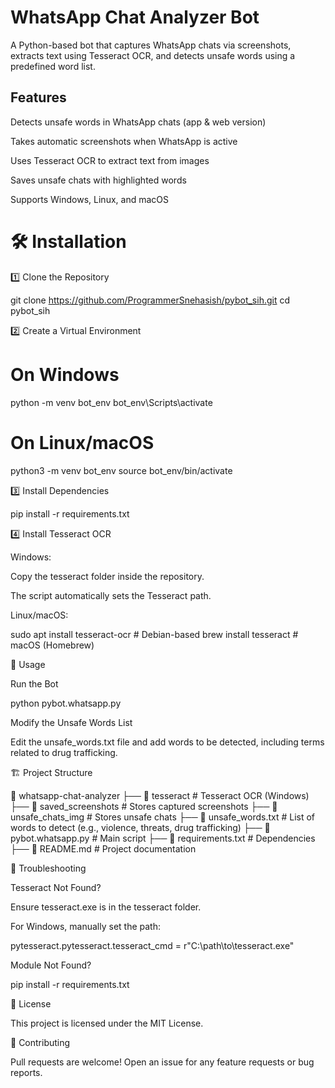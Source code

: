 # WhatsApp Chat Analyzer Bot

A Python-based bot that captures WhatsApp chats via screenshots, extracts text using Tesseract OCR, and detects unsafe words using a predefined word list.

## Features

Detects unsafe words in WhatsApp chats (app & web version)

Takes automatic screenshots when WhatsApp is active

Uses Tesseract OCR to extract text from images

Saves unsafe chats with highlighted words

Supports Windows, Linux, and macOS

# 🛠 Installation

1️⃣ Clone the Repository

git clone https://github.com/ProgrammerSnehasish/pybot_sih.git
cd pybot_sih

2️⃣ Create a Virtual Environment

# On Windows
python -m venv bot_env
bot_env\Scripts\activate

# On Linux/macOS
python3 -m venv bot_env
source bot_env/bin/activate

3️⃣ Install Dependencies

pip install -r requirements.txt

4️⃣ Install Tesseract OCR

Windows:

Copy the tesseract folder inside the repository.

The script automatically sets the Tesseract path.

Linux/macOS:

sudo apt install tesseract-ocr  # Debian-based
brew install tesseract  # macOS (Homebrew)

🚀 Usage

Run the Bot

python pybot.whatsapp.py

Modify the Unsafe Words List

Edit the unsafe_words.txt file and add words to be detected, including terms related to drug trafficking.

🏗 Project Structure

📂 whatsapp-chat-analyzer
├── 📁 tesseract            # Tesseract OCR (Windows)
├── 📁 saved_screenshots    # Stores captured screenshots
├── 📁 unsafe_chats_img     # Stores unsafe chats
├── 📝 unsafe_words.txt     # List of words to detect (e.g., violence, threats, drug trafficking)
├── 📜 pybot.whatsapp.py    # Main script
├── 📝 requirements.txt     # Dependencies
├── 📝 README.md            # Project documentation

🛑 Troubleshooting

Tesseract Not Found?

Ensure tesseract.exe is in the tesseract folder.

For Windows, manually set the path:

pytesseract.pytesseract.tesseract_cmd = r"C:\path\to\tesseract.exe"

Module Not Found?

pip install -r requirements.txt

📜 License

This project is licensed under the MIT License.

🤝 Contributing

Pull requests are welcome! Open an issue for any feature requests or bug reports.

